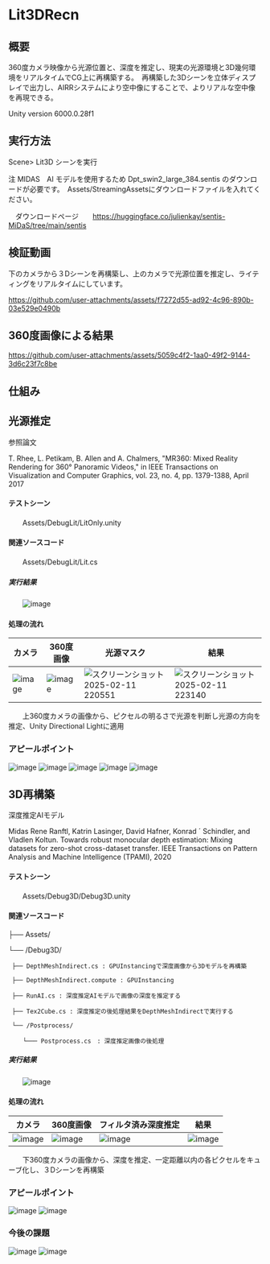 # Lit3DRecn
## 概要
360度カメラ映像から光源位置と、深度を推定し、現実の光源環境と3D幾何環境をリアルタイムでCG上に再構築する。　再構築した3Dシーンを立体ディスプレイで出力し、AIRRシステムにより空中像にすることで、よりリアルな空中像を再現できる。


Unity version 6000.0.28f1

## 実行方法

 Scene> Lit3D シーンを実行

注
MIDAS　AI モデルを使用するため Dpt_swin2_large_384.sentis のダウンロードが必要です。　Assets/StreamingAssetsにダウンロードファイルを入れてください。
 
 　ダウンロードページ　　https://huggingface.co/julienkay/sentis-MiDaS/tree/main/sentis
## 検証動画

下のカメラから３Dシーンを再構築し、上のカメラで光源位置を推定し、ライティングをリアルタイムにしています。

https://github.com/user-attachments/assets/f7272d55-ad92-4c96-890b-03e529e0490b

## 360度画像による結果

https://github.com/user-attachments/assets/5059c4f2-1aa0-49f2-9144-3d6c23f7c8be




## 仕組み

## 光源推定
参照論文

T. Rhee, L. Petikam, B. Allen and A. Chalmers, "MR360: Mixed Reality Rendering for 360° Panoramic Videos," in IEEE Transactions on Visualization and Computer Graphics, vol. 23, no. 4, pp. 1379-1388, April 2017
#### テストシーン
　　Assets/DebugLit/LitOnly.unity

#### 関連ソースコード
　　Assets/DebugLit/Lit.cs      
      
##### 実行結果
　　![image](https://github.com/user-attachments/assets/2510d470-7598-4b9a-953a-56592713eaf2)


#### 処理の流れ
|カメラ|360度画像|光源マスク|結果|
|---|---|---|---|
|![image](https://github.com/user-attachments/assets/18f011ca-5914-447e-83a2-cda49ebdcc4e)|![image](https://github.com/user-attachments/assets/7b93d271-94ac-419d-baac-a7c5d903ceae)|![スクリーンショット 2025-02-11 220551](https://github.com/user-attachments/assets/69e28ed3-e252-4e20-b0f2-33aa880ad82b)|![スクリーンショット 2025-02-11 223140](https://github.com/user-attachments/assets/cc258f9f-cd30-4a14-850f-0a21472e105f)


　　上360度カメラの画像から、ピクセルの明るさで光源を判断し光源の方向を推定、Unity Directional Lightに適用

###  アピールポイント
![image](https://github.com/user-attachments/assets/2da7d9eb-4c8c-4804-b4ce-96f55c92fd87)
![image](https://github.com/user-attachments/assets/dc598b24-31cf-405d-9de9-284b61e851e1)
![image](https://github.com/user-attachments/assets/9db9d77c-41b7-4f79-b81a-1654000ad938)
![image](https://github.com/user-attachments/assets/1c634b00-5cda-437e-b8ec-f039bc5a1bba)
![image](https://github.com/user-attachments/assets/564180af-4e83-488a-a716-9c58b3efcce1)


## 3D再構築

深度推定AIモデル

Midas
Rene Ranftl, Katrin Lasinger, David Hafner, Konrad ´
Schindler, and Vladlen Koltun. Towards robust monocular
depth estimation: Mixing datasets for zero-shot cross-dataset
transfer. IEEE Transactions on Pattern Analysis and Machine Intelligence (TPAMI), 2020

#### テストシーン
　　Assets/Debug3D/Debug3D.unity

#### 関連ソースコード

├── Assets/    

   └── /Debug3D/ 
   
     ├── DepthMeshIndirect.cs : GPUInstancingで深度画像から3Dモデルを再構築
     
     ├── DepthMeshIndirect.compute : GPUInstancing
     
     ├── RunAI.cs : 深度推定AIモデルで画像の深度を推定する
     
     ├── Tex2Cube.cs : 深度推定の後処理結果をDepthMeshIndirectで実行する
     
     └── /Postprocess/ 
     
        └─── Postprocess.cs　: 深度推定画像の後処理
        

##### 実行結果
　　![image](https://github.com/user-attachments/assets/629de104-6941-4175-8427-d54bcfb954fd)

#### 処理の流れ
|カメラ|360度画像|フィルタ済み深度推定|結果|
|---|---|---|---|
|![image](https://github.com/user-attachments/assets/6a799a6c-339e-4bc4-a462-c61c24263eff)|![image](https://github.com/user-attachments/assets/7b93d271-94ac-419d-baac-a7c5d903ceae)|![image](https://github.com/user-attachments/assets/54389e90-a957-4b8c-8b94-a97dec9cf1a8)|![image](https://github.com/user-attachments/assets/39685b15-62c1-4f3e-ad00-2d2162cd2533)

　　下360度カメラの画像から、深度を推定、一定距離以内の各ピクセルをキューブ化し、３Dシーンを再構築

###  アピールポイント
![image](https://github.com/user-attachments/assets/61cf4500-42ad-40c7-9721-a018e1c33e40)
![image](https://github.com/user-attachments/assets/e4581f11-6c30-450c-a8d0-8f2ee3ce1995)



### 今後の課題
![image](https://github.com/user-attachments/assets/90f31bb5-1dc6-4002-ab88-6f42b67c829e)
![image](https://github.com/user-attachments/assets/bf6ad0cd-a759-4247-a244-46c4630dcb3e)








